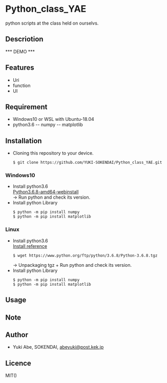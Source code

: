 # Python_class_YAE
python scripts at the class held on ourselvs.

## Descriotion

*** DEMO ***

## Features
- Uri
- function
- UI

## Requirement
- Windows10 or WSL with Ubuntu-18.04
- python3.6
-- numpy
-- matplotlib

## Installation
- Cloning this repository to your device.
  ```
  $ git clone https://github.com/YUKI-SOKENDAI/Python_class_YAE.git
  ```
### Windows10
- Install python3.6
  <br>[Python3.6.8-amd64-webinstall](https://www.python.org/ftp/python/3.6.8/python-3.6.8-amd64-webinstall.exe)
  <br>-> Run python and check its version.
- Install python Library
  ```
  $ python -m pip install numpy
  $ python -m pip install matplotlib  
  ```
### Linux
- Install python3.6
  <br>[Install reference](https://shimi-dai.com/install-python3-on-linux/)
  ```
  $ wget https://www.python.org/ftp/python/3.6.8/Python-3.6.8.tgz
  ```
  -> Unpackaging tgz + Run python and check its version.
- Install python Library
  ```
  $ python -m pip install numpy
  $ python -m pip install matplotlib  
  ```

## Usage

## Note

## Author
* Yuki Abe, SOKENDAI, abeyuki@post.kek.jp

## Licence
MIT()
